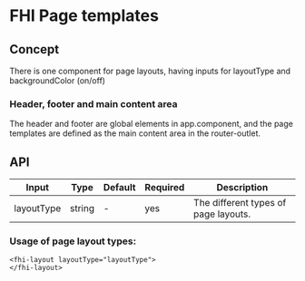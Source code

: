 # FHI Page templates

## Concept

There is one component for page layouts, having inputs for layoutType and backgroundColor (on/off)

### Header, footer and main content area

The header and footer are global elements in app.component, and the page templates are defined as the main content area in the router-outlet.

## API

| Input           | Type    | Default | Required | Description |
| --------------- | ------- | ------- | -------- | ----------- |
| layoutType      | string  | -       | yes      | The different types of page layouts. |

### Usage of page layout types:

```
<fhi-layout layoutType="layoutType">
</fhi-layout>
```
